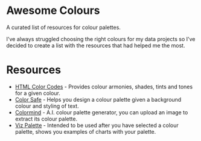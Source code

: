 # Awesome Colours

A curated list of resources for colour palettes.

I've always struggled choosing the right colours for my data projects so I've decided to create a list with the resources that had helped me the most.

# Resources

* [HTML Color Codes](https://htmlcolorcodes.com/) - Provides colour armonies, shades, tints and tones for a given colour.
* [Color Safe](http://colorsafe.co/) - Helps you design a colour palette given a background colour and styling of text.
* [Colormind](http://colormind.io/) - A.I. colour palette generator, you can upload an image to extract its colour palette.
* [Viz Palette](https://projects.susielu.com/viz-palette) - Intended to be used after you have selected a colour palette, shows you examples of charts with your palette.
